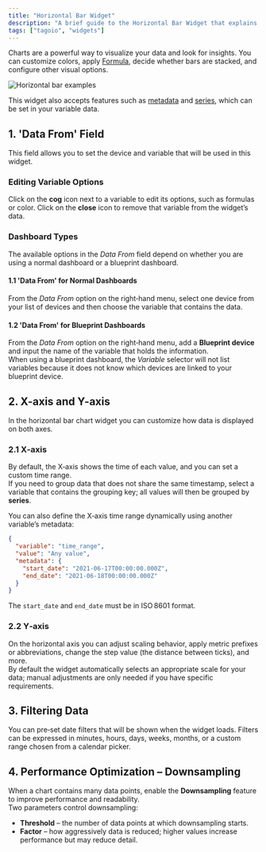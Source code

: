 ```yaml
---
title: "Horizontal Bar Widget"
description: "A brief guide to the Horizontal Bar Widget that explains what it does, notes supported variable features, and documents the \"Data From\" field used to select device and variable inputs for the widget."
tags: ["tagoio", "widgets"]
---
```

Charts are a powerful way to visualize your data and look for insights. You can customize colors, apply [Formula](/docs/tagoio/widgets/general/formula.md), decide whether bars are stacked, and configure other visual options.

![Horizontal bar examples](/docs_imagem/tagoio/horizontal-bar-widget-2.png)

This widget also accepts features such as [metadata](/docs/tagoio/devices/payload-parser/metadata.md) and [series](/docs/tagoio/devices/grouping-variables.md), which can be set in your variable data.

## 1. 'Data From' Field

This field allows you to set the device and variable that will be used in this widget.

### Editing Variable Options
Click on the **cog** icon next to a variable to edit its options, such as formulas or color. Click on the **close** icon to remove that variable from the widget’s data.

### Dashboard Types
The available options in the *Data From* field depend on whether you are using a normal dashboard or a blueprint dashboard.

#### 1.1 'Data From' for Normal Dashboards
From the *Data From* option on the right‑hand menu, select one device from your list of devices and then choose the variable that contains the data.

#### 1.2 'Data From' for Blueprint Dashboards
From the *Data From* option on the right‑hand menu, add a **Blueprint device** and input the name of the variable that holds the information.  
When using a blueprint dashboard, the *Variable* selector will not list variables because it does not know which devices are linked to your blueprint device.

## 2. X-axis and Y-axis

In the horizontal bar chart widget you can customize how data is displayed on both axes.

### 2.1 X‑axis
By default, the X‑axis shows the time of each value, and you can set a custom time range.  
If you need to group data that does not share the same timestamp, select a variable that contains the grouping key; all values will then be grouped by **series**.

You can also define the X‑axis time range dynamically using another variable’s metadata:

```json
{
  "variable": "time_range",
  "value": "Any value",
  "metadata": {
    "start_date": "2021-06-17T00:00:00.000Z",
    "end_date": "2021-06-18T00:00:00.000Z"
  }
}
```

The `start_date` and `end_date` must be in ISO 8601 format.

### 2.2 Y‑axis
On the horizontal axis you can adjust scaling behavior, apply metric prefixes or abbreviations, change the step value (the distance between ticks), and more.  
By default the widget automatically selects an appropriate scale for your data; manual adjustments are only needed if you have specific requirements.

## 3. Filtering Data

You can pre‑set date filters that will be shown when the widget loads. Filters can be expressed in minutes, hours, days, weeks, months, or a custom range chosen from a calendar picker.

## 4. Performance Optimization – Downsampling

When a chart contains many data points, enable the **Downsampling** feature to improve performance and readability.  
Two parameters control downsampling:

- **Threshold** – the number of data points at which downsampling starts.
- **Factor** – how aggressively data is reduced; higher values increase performance but may reduce detail.